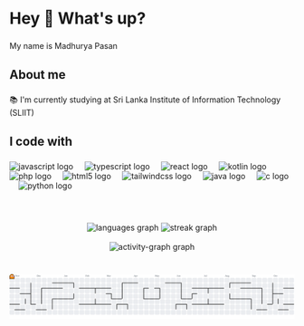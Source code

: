 <h1 align="left">Hey 👋 What's up?</h1>

###

<p align="left">My name is Madhurya Pasan</p>



###

<h2 align="left">About me</h2>

###

<p align="left">📚 I'm currently studying at Sri Lanka Institute of Information Technology (SLIIT)</p>

###

<h2 align="left">I code with</h2>

###

<div align="left">
  <img src="https://cdn.jsdelivr.net/gh/devicons/devicon/icons/javascript/javascript-original.svg" height="40" alt="javascript logo"  />
  <img width="12" />
  <img src="https://cdn.jsdelivr.net/gh/devicons/devicon/icons/typescript/typescript-original.svg" height="40" alt="typescript logo"  />
  <img width="12" />
  <img src="https://cdn.jsdelivr.net/gh/devicons/devicon/icons/react/react-original.svg" height="40" alt="react logo"  />
  <img width="12" />
  <img src="https://cdn.jsdelivr.net/gh/devicons/devicon/icons/kotlin/kotlin-original.svg" height="40" alt="kotlin logo"  />
  <img width="12" />
  <img src="https://cdn.jsdelivr.net/gh/devicons/devicon/icons/php/php-original.svg" height="40" alt="php logo"  />
  <img width="12" />
  <img src="https://cdn.jsdelivr.net/gh/devicons/devicon/icons/html5/html5-original.svg" height="40" alt="html5 logo"  />
  <img width="12" />
  <img src="https://cdn.jsdelivr.net/gh/devicons/devicon/icons/tailwindcss/tailwindcss-original-wordmark.svg" height="40" alt="tailwindcss logo"  />
  <img width="12" />
  <img src="https://cdn.jsdelivr.net/gh/devicons/devicon/icons/java/java-original.svg" height="40" alt="java logo"  />
  <img width="12" />
  <img src="https://cdn.jsdelivr.net/gh/devicons/devicon/icons/c/c-original.svg" height="40" alt="c logo"  />
  <img width="12" />
  <img src="https://cdn.jsdelivr.net/gh/devicons/devicon/icons/python/python-original.svg" height="40" alt="python logo"  />
</div>

<br>

###
<br>
<div align="center">
  <img src="https://github-readme-stats.vercel.app/api/top-langs?username=MadhuryaPasan&locale=en&hide_title=false&layout=compact&card_width=320&langs_count=5&theme=dracula&hide_border=false&order=2" height="150" alt="languages graph"  />
  <img src="https://streak-stats.demolab.com?user=MadhuryaPasan&locale=en&mode=daily&theme=dracula&hide_border=false&border_radius=5&order=3" height="150" alt="streak graph"  />
  <br>
<br>

  <img src="https://github-readme-activity-graph.vercel.app/graph?username=MadhuryaPasan&radius=16&theme=react&area=true&order=5" height="300" alt="activity-graph graph"  />
</div>

###
<br>
<picture>
  <source media="(prefers-color-scheme: dark)" srcset="https://raw.githubusercontent.com/MadhuryaPasan/MadhuryaPasan/output/pacman-contribution-graph-dark.svg">
  <source media="(prefers-color-scheme: light)" srcset="https://raw.githubusercontent.com/MadhuryaPasan/MadhuryaPasan/output/pacman-contribution-graph.svg">
  <img alt="pacman contribution graph" src="https://raw.githubusercontent.com/MadhuryaPasan/MadhuryaPasan/output/pacman-contribution-graph.svg">
</picture>

###

